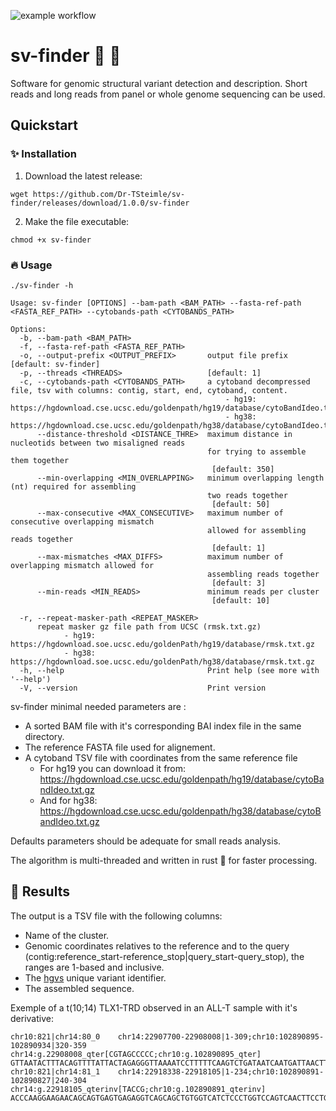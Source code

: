 
![example workflow](https://github.com/Dr-TSteimle/sv-finder/actions/workflows/rust.yml/badge.svg)

# sv-finder :mag_right: :dna:

Software for genomic structural variant detection and description. Short reads and long reads from panel or whole genome sequencing can be used.

## Quickstart
### :sparkles: Installation

1. Download the latest release:
```
wget https://github.com/Dr-TSteimle/sv-finder/releases/download/1.0.0/sv-finder
```
2. Make the file executable:
```
chmod +x sv-finder
```
### :fire: Usage
```
./sv-finder -h
```

```
Usage: sv-finder [OPTIONS] --bam-path <BAM_PATH> --fasta-ref-path <FASTA_REF_PATH> --cytobands-path <CYTOBANDS_PATH>

Options:
  -b, --bam-path <BAM_PATH>                 
  -f, --fasta-ref-path <FASTA_REF_PATH>     
  -o, --output-prefix <OUTPUT_PREFIX>       output file prefix [default: sv-finder]
  -p, --threads <THREADS>                   [default: 1]
  -c, --cytobands-path <CYTOBANDS_PATH>     a cytoband decompressed file, tsv with columns: contig, start, end, cytoband, content.
                                            	- hg19: https://hgdownload.cse.ucsc.edu/goldenpath/hg19/database/cytoBandIdeo.txt.gz
                                            	- hg38: https://hgdownload.cse.ucsc.edu/goldenpath/hg38/database/cytoBandIdeo.txt.gz
      --distance-threshold <DISTANCE_THRE>  maximum distance in nucleotids between two misaligned reads
                                            for trying to assemble them together
                                             [default: 350]
      --min-overlapping <MIN_OVERLAPPING>   minimum overlapping length (nt) required for assembling
                                            two reads together
                                             [default: 50]
      --max-consecutive <MAX_CONSECUTIVE>   maximum number of consecutive overlapping mismatch
                                            allowed for assembling reads together
                                             [default: 1]
      --max-mismatches <MAX_DIFFS>          maximum number of overlapping mismatch allowed for
                                            assembling reads together
                                             [default: 3]
      --min-reads <MIN_READS>               minimum reads per cluster
                                             [default: 10]

  -r, --repeat-masker-path <REPEAT_MASKER>
      repeat masker gz file path from UCSC (rmsk.txt.gz)
            - hg19: https://hgdownload.soe.ucsc.edu/goldenPath/hg19/database/rmsk.txt.gz
            - hg38: https://hgdownload.soe.ucsc.edu/goldenPath/hg38/database/rmsk.txt.gz
  -h, --help                                Print help (see more with '--help')
  -V, --version                             Print version
  ```
sv-finder minimal needed parameters are :
* A sorted BAM file with it's corresponding BAI index file in the same directory.
* The reference FASTA file used for alignement.
* A cytoband TSV file with coordinates from the same reference file
    * For hg19 you can download it from: https://hgdownload.cse.ucsc.edu/goldenpath/hg19/database/cytoBandIdeo.txt.gz
    * And for hg38: https://hgdownload.cse.ucsc.edu/goldenpath/hg38/database/cytoBandIdeo.txt.gz

Defaults parameters should be adequate for small reads analysis.

The algorithm is multi-threaded and written in rust :crab: for faster processing.

## :key: Results

The output is a TSV file with the following columns:
* Name of the cluster.
* Genomic coordinates relatives to the reference and to the query (contig:reference_start-reference_stop|query_start-query_stop), the ranges are 1-based and inclusive.
* The [hgvs](https://varnomen.hgvs.org/recommendations/DNA/variant/complex/) unique variant identifier.
* The assembled sequence.

Exemple of a t(10;14) TLX1-TRD observed in an ALL-T sample with it's derivative:
```
chr10:821|chr14:80_0	chr14:22907700-22908008|1-309;chr10:102890895-102890934|320-359	chr14:g.22908008_qter[CGTAGCCCCC;chr10:g.102890895_qter]	GTTAATACTTTACAGTTTTATTACTAGAGGGTTAAAATCCTTTTTCAAGTCTGATAATCAATGATTAACTTTCTTCATTTGTCCTTCACCCATTTGTTTTTTAGGTTGATGGTGTTTTACTTATTGATTTGTGTAATTATAATAATTTTGTGTCTGAGTTTTACAGCATTTAACCACAAAAACAGCATTGGTGAAAGGAGTTTCAGGGGTATTGTGGATGGCAGCGGGTGGTGATGGCAAAGTGCCAAGGAAAGGGAAAAAGGAAGAAGAGGGTTTTTATACTGATGTGTTTCATTGTGCCTTCCTACCGTAGCCCCCGATCTCTGGCTCCGGCATCTGTCTCGGCTTCTGGCGTTCCTGGCCCGCGCGGCGGGCCGCCCTC
chr10:821|chr14:81_1	chr14:22918338-22918105|1-234;chr10:102890891-102890827|240-304	chr14:g.22918105_qterinv[TACCG;chr10:g.102890891_qterinv]	ACCCAAGGAAGAACAGCAGTGAGTGAGAGGTCAGCAGCTGTGGTCATCTCCCTGGTCCAGTCAACTTCCTGCTATCCCTTCCAGGCCCCAAAGCAGGGAGGGAAGCTGCTTGCTGTGTTTGTCTCCTGAGGCATGGGACCCAGGGTGAGGATATCCCAGGGAAATGGCACTTTTGCCCCTGCAGTTTTTGTACAGGTCTCTGTAGGTTTTGTAGCACTGTGCGTATCCCCCAGTACCGTGGGACGGAGACCAAGACTCGGAGTAGTTCATGAAGAGAGAGAAGAGGGGAACAAGGCGAGGCTTA
```

